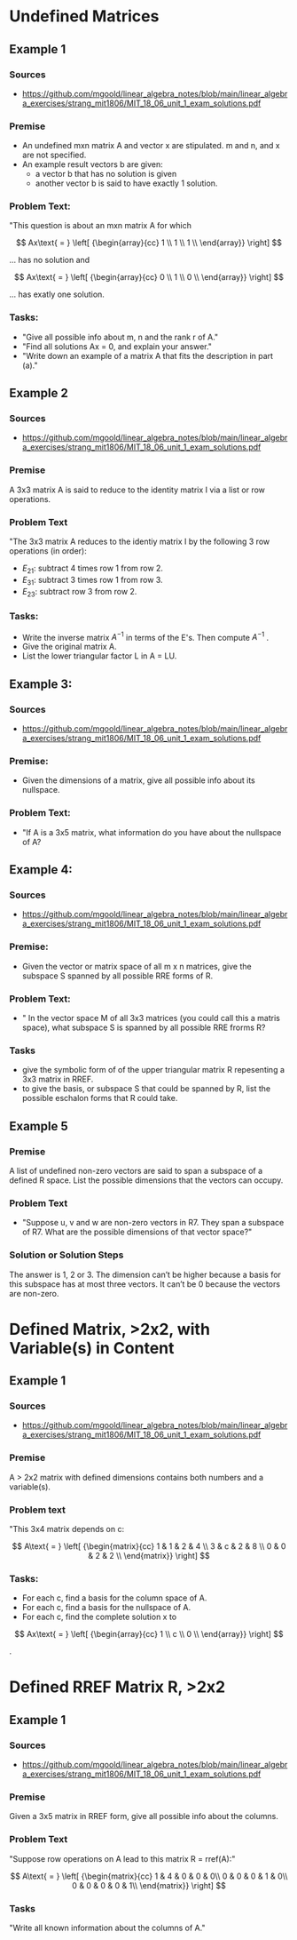 
# Undefined Matrices

## Example 1

### Sources
* https://github.com/mgoold/linear_algebra_notes/blob/main/linear_algebra_exercises/strang_mit1806/MIT_18_06_unit_1_exam_solutions.pdf

### Premise
* An undefined mxn matrix A and vector x are stipulated.  m and n, and x are not specified.
* An example result vectors b are given:
    * a vector b that has no solution is given
    * another vector b is said to have exactly 1 solution.
 
### Problem Text:

"This question is about an mxn matrix A for which 

$$
Ax\text{ = }
\left[
{\begin{array}{cc}
1 \\
1 \\
1 \\
\end{array}} 
\right]
$$

... has no solution and 

$$
Ax\text{ = }
\left[
{\begin{array}{cc}
0 \\
1 \\
0 \\
\end{array}} 
\right]
$$

... has exatly one solution.

### Tasks:
*  "Give all possible info about m, n and the rank r of A."
*  "Find all solutions Ax = 0, and explain your answer."
*  "Write down an example of a matrix A that fits the description in part (a)."

## Example 2

### Sources
* https://github.com/mgoold/linear_algebra_notes/blob/main/linear_algebra_exercises/strang_mit1806/MIT_18_06_unit_1_exam_solutions.pdf

### Premise

A 3x3 matrix A is said to reduce to the identity matrix I via a list or row operations.

### Problem Text

"The 3x3 matrix A reduces to the identiy matrix I by the following 3 row operations (in order):
* $E_{21}:$  subtract 4 times row 1 from row 2.
* $E_{31}:$  subtract 3 times row 1 from row 3.
* $E_{23}:$  subtract row 3 from row 2.

### Tasks:
* Write the inverse matrix $A^{-1}$ in terms of the E's.  Then compute $A^{-1}$ .
* Give the original matrix A.
* List the lower triangular factor L in A = LU.

## Example 3:

### Sources
* https://github.com/mgoold/linear_algebra_notes/blob/main/linear_algebra_exercises/strang_mit1806/MIT_18_06_unit_1_exam_solutions.pdf

### Premise:
* Given the dimensions of a matrix, give all possible info about its nullspace.

### Problem Text:
* "If A is a 3x5 matrix, what information do you have about the nullspace of A?

## Example 4:

### Sources
* https://github.com/mgoold/linear_algebra_notes/blob/main/linear_algebra_exercises/strang_mit1806/MIT_18_06_unit_1_exam_solutions.pdf

### Premise:
* Given the vector or matrix space of all m x n matrices, give the subspace S spanned by all possible RRE forms of R.

### Problem Text:
* " In the vector space M of all 3x3 matrices (you could call this a matris space), what subspace S is spanned by all possible RRE frorms R?

### Tasks
* give the symbolic form of of the upper triangular matrix R repesenting a 3x3 matrix in RREF.
* to give the basis, or subspace S that could be spanned by R, list the possible eschalon forms that R could take.

## Example 5

### Premise

A list of undefined non-zero vectors are said to span a subspace of a defined R space.  List the possible dimensions that the vectors can occupy.

### Problem Text
*  "Suppose u, v and w are non-zero vectors in R7. They span a subspace of R7. What are the possible dimensions of that vector space?"

### Solution or Solution Steps
The answer is 1, 2 or 3. The dimension can’t be higher because a basis for
this subspace has at most three vectors. It can’t be 0 because the vectors are
non-zero.


# Defined Matrix, >2x2, with Variable(s) in Content

## Example 1

### Sources
* https://github.com/mgoold/linear_algebra_notes/blob/main/linear_algebra_exercises/strang_mit1806/MIT_18_06_unit_1_exam_solutions.pdf

### Premise

A > 2x2 matrix with defined dimensions contains both numbers and a variable(s).

### Problem text

"This 3x4 matrix depends on c:

$$
A\text{ = }
\left[
{\begin{matrix}{cc}
1 & 1 & 2 & 4 \\
3 & c & 2 & 8 \\
0 & 0 & 2 & 2 \\
\end{matrix}} 
\right]
$$

### Tasks:
* For each c, find a basis for the column space of A.
* For each c, find a basis for the nullspace of A.
* For each c, find the complete solution x to

$$
Ax\text{ = }
\left[
{\begin{array}{cc}
1 \\
c \\
0 \\
\end{array}} 
\right]
$$ 

.


# Defined RREF Matrix R, >2x2

## Example 1

### Sources
* https://github.com/mgoold/linear_algebra_notes/blob/main/linear_algebra_exercises/strang_mit1806/MIT_18_06_unit_1_exam_solutions.pdf

### Premise

Given a 3x5 matrix in RREF form, give all possible info about the columns.

### Problem Text

"Suppose row operations on A lead to this matrix R = rref(A):"

$$
A\text{ = }
\left[
{\begin{matrix}{cc}
1 & 4 & 0 & 0 & 0\\
0 & 0 & 0 & 1 & 0\\
0 & 0 & 0 & 0 & 1\\
\end{matrix}} 
\right]
$$ 

### Tasks
"Write all known information about the columns of A."







